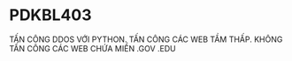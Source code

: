 # PDKBL403
TẤN CÔNG DDOS VỚI PYTHON.
TẤN CÔNG CÁC WEB TẦM THẤP.
KHÔNG TẤN CÔNG CÁC WEB CHỨA MIỀN .GOV .EDU
